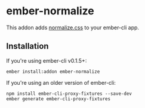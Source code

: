 # ember-normalize

This addon adds [normalize.css][normalize] to your ember-cli app.

## Installation

If you're using ember-cli v0.1.5+:

```no-highlight
ember install:addon ember-normalize
```

If you're using an older version of ember-cli:

```no-highlight
npm install ember-cli-proxy-fixtures --save-dev
ember generate ember-cli-proxy-fixtures
```

[normalize]: https://github.com/necolas/normalize.css/ "normalize.css"
